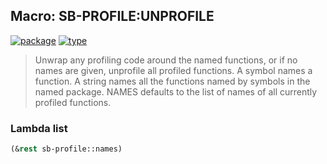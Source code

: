 ## Macro: SB-PROFILE:UNPROFILE
[![package](https://img.shields.io/badge/Package-SB--PROFILE-5f9ea0.svg?style=social&colorA=999999)](../) [![type](https://img.shields.io/badge/Type-Macro-5f9ea0.svg?style=social&colorA=999999)](../#macro) 

> Unwrap any profiling code around the named functions, or if no names
> are given, unprofile all profiled functions. A symbol names
> a function. A string names all the functions named by symbols in the
> named package. NAMES defaults to the list of names of all currently
> profiled functions.

### Lambda list
```cl
(&rest sb-profile::names)
```
